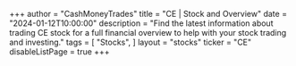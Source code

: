 +++
author = "CashMoneyTrades"
title = "CE | Stock and Overview"
date = "2024-01-12T10:00:00"
description = "Find the latest information about trading CE stock for a full financial overview to help with your stock trading and investing."
tags = [
   "Stocks",
]
layout = "stocks"
ticker = "CE"
disableListPage = true
+++
